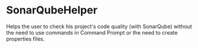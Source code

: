 # SonarQubeHelper
Helps the user to check his project's code quality (with SonarQube) without the need to use commands in Command Prompt or the need to create properties files.
